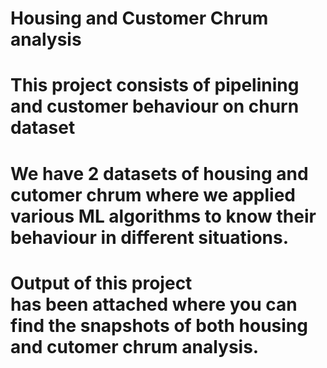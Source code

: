 
# Housing and Customer Chrum analysis
# This project consists of pipelining and customer behaviour on churn dataset
# We have 2 datasets of housing and cutomer chrum where we applied various ML algorithms to know their behaviour in different situations.
# Output of this project has been attached where you can find the snapshots of both housing and cutomer chrum analysis.

